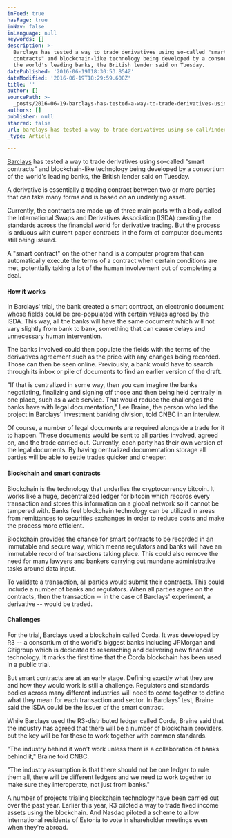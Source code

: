 ```yaml
---
inFeed: true
hasPage: true
inNav: false
inLanguage: null
keywords: []
description: >-
  Barclays has tested a way to trade derivatives using so-called "smart
  contracts" and blockchain-like technology being developed by a consortium of
  the world's leading banks, the British lender said on Tuesday.
datePublished: '2016-06-19T18:30:53.854Z'
dateModified: '2016-06-19T18:29:59.608Z'
title: ''
author: []
sourcePath: >-
  _posts/2016-06-19-barclays-has-tested-a-way-to-trade-derivatives-using-so-call.md
authors: []
publisher: null
starred: false
url: barclays-has-tested-a-way-to-trade-derivatives-using-so-call/index.html
_type: Article

---
```

[Barclays][0] has tested a way to trade derivatives using so-called "smart contracts" and blockchain-like technology being developed by a consortium of the world's leading banks, the British lender said on Tuesday.

A derivative is essentially a trading contract between two or more parties that can take many forms and is based on an underlying asset.

Currently, the contracts are made up of three main parts with a body called the International Swaps and Derivatives Association (ISDA) creating the standards across the financial world for derivative trading. But the process is arduous with current paper contracts in the form of computer documents still being issued.

A "smart contract" on the other hand is a computer program that can automatically execute the terms of a contract when certain conditions are met, potentially taking a lot of the human involvement out of completing a deal.

#### How it works

In Barclays' trial, the bank created a smart contract, an electronic document whose fields could be pre-populated with certain values agreed by the ISDA. This way, all the banks will have the same document which will not vary slightly from bank to bank, something that can cause delays and unnecessary human intervention.

The banks involved could then populate the fields with the terms of the derivatives agreement such as the price with any changes being recorded. Those can then be seen online. Previously, a bank would have to search through its inbox or pile of documents to find an earlier version of the draft.

"If that is centralized in some way, then you can imagine the banks negotiating, finalizing and signing off those and then being held centrally in one place, such as a web service. That would reduce the challenges the banks have with legal documentation," Lee Braine, the person who led the project in Barclays' investment banking division, told CNBC in an interview.

Of course, a number of legal documents are required alongside a trade for it to happen. These documents would be sent to all parties involved, agreed on, and the trade carried out. Currently, each party has their own version of the legal documents. By having centralized documentation storage all parties will be able to settle trades quicker and cheaper.

#### Blockchain and smart contracts

Blockchain is the technology that underlies the cryptocurrency bitcoin. It works like a huge, decentralized ledger for bitcoin which records every transaction and stores this information on a global network so it cannot be tampered with. Banks feel blockchain technology can be utilized in areas from remittances to securities exchanges in order to reduce costs and make the process more efficient.

Blockchain provides the chance for smart contracts to be recorded in an immutable and secure way, which means regulators and banks will have an immutable record of transactions taking place. This could also remove the need for many lawyers and bankers carrying out mundane administrative tasks around data input.

To validate a transaction, all parties would submit their contracts. This could include a number of banks and regulators. When all parties agree on the contracts, then the transaction -- in the case of Barclays' experiment, a derivative -- would be traded.

#### Challenges

For the trial, Barclays used a blockchain called Corda. It was developed by R3 -- a consortium of the world's biggest banks including JPMorgan and Citigroup which is dedicated to researching and delivering new financial technology. It marks the first time that the Corda blockchain has been used in a public trial.

But smart contracts are at an early stage. Defining exactly what they are and how they would work is still a challenge. Regulators and standards bodies across many different industries will need to come together to define what they mean for each transaction and sector. In Barclays' test, Braine said the ISDA could be the issuer of the smart contract.

While Barclays used the R3-distributed ledger called Corda, Braine said that the industry has agreed that there will be a number of blockchain providers, but the key will be for these to work together with common standards.

"The industry behind it won't work unless there is a collaboration of banks behind it," Braine told CNBC.

"The industry assumption is that there should not be one ledger to rule them all, there will be different ledgers and we need to work together to make sure they interoperate, not just from banks."

A number of projects trialing blockchain technology have been carried out over the past year. Earlier this year, R3 piloted a way to trade fixed income assets using the blockchain. And Nasdaq piloted a scheme to allow international residents of Estonia to vote in shareholder meetings even when they're abroad.

[0]: http://data.cnbc.com/quotes/BARC-GB
